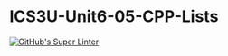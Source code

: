 # ICS3U-Unit6-05-CPP-Lists

[![GitHub's Super Linter](https://github.com/dbcalitis/ICS3U-Unit6-05-CPP-Lists/workflows/GitHub's%20Super%20Linter/badge.svg)](https://github.com/dbcalitis/ICS3U-Unit6-05-CPP-Lists/actions)
